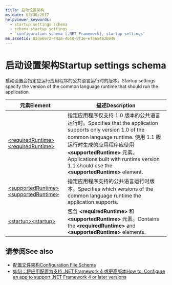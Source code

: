 ```yaml
---
title: 启动设置架构
ms.date: 03/30/2017
helpviewer_keywords:
  - startup settings schema
  - schema startup settings
  - 'configuration schema [.NET Framework], startup settings'
ms.assetid: 03de6972-442a-4648-9f3e-efa654e3b949
---
```

# <a name="startup-settings-schema"></a><span data-ttu-id="be98a-102">启动设置架构</span><span class="sxs-lookup"><span data-stu-id="be98a-102">Startup settings schema</span></span>

<span data-ttu-id="be98a-103">启动设置会指定应运行应用程序的公共语言运行时的版本。</span><span class="sxs-lookup"><span data-stu-id="be98a-103">Startup settings specify the version of the common language runtime that should run the application.</span></span>  
  
|<span data-ttu-id="be98a-104">元素</span><span class="sxs-lookup"><span data-stu-id="be98a-104">Element</span></span>|<span data-ttu-id="be98a-105">描述</span><span class="sxs-lookup"><span data-stu-id="be98a-105">Description</span></span>|  
|-------------|-----------------|  
|[<span data-ttu-id="be98a-106">\<requiredRuntime></span><span class="sxs-lookup"><span data-stu-id="be98a-106">\<requiredRuntime></span></span>](requiredruntime-element.md)|<span data-ttu-id="be98a-107">指定应用程序仅支持 1.0 版本的公共语言运行时。</span><span class="sxs-lookup"><span data-stu-id="be98a-107">Specifies that the application supports only version 1.0 of the common language runtime.</span></span> <span data-ttu-id="be98a-108">使用 1.1 版运行时生成的应用程序应使用 **\<supportedRuntime>** 元素。</span><span class="sxs-lookup"><span data-stu-id="be98a-108">Applications built with runtime version 1.1 should use the **\<supportedRuntime>** element.</span></span>|  
|[<span data-ttu-id="be98a-109">\<supportedRuntime></span><span class="sxs-lookup"><span data-stu-id="be98a-109">\<supportedRuntime></span></span>](supportedruntime-element.md)|<span data-ttu-id="be98a-110">指定应用程序支持的公共语言运行时版本。</span><span class="sxs-lookup"><span data-stu-id="be98a-110">Specifies which versions of the common language runtime the application supports.</span></span>|  
|[<span data-ttu-id="be98a-111">\<startup></span><span class="sxs-lookup"><span data-stu-id="be98a-111">\<startup></span></span>](startup-element.md)|<span data-ttu-id="be98a-112">包含 **\<requiredRuntime>** 和 **\<supportedRuntime>** 元素。</span><span class="sxs-lookup"><span data-stu-id="be98a-112">Contains the **\<requiredRuntime>** and **\<supportedRuntime>** elements.</span></span>|  
  
## <a name="see-also"></a><span data-ttu-id="be98a-113">请参阅</span><span class="sxs-lookup"><span data-stu-id="be98a-113">See also</span></span>

- [<span data-ttu-id="be98a-114">配置文件架构</span><span class="sxs-lookup"><span data-stu-id="be98a-114">Configuration File Schema</span></span>](../index.md)
- [<span data-ttu-id="be98a-115">如何：将应用配置为支持 .NET Framework 4 或更高版本</span><span class="sxs-lookup"><span data-stu-id="be98a-115">How to: Configure an app to support .NET Framework 4 or later versions</span></span>](../../../migration-guide/how-to-configure-an-app-to-support-net-framework-4-or-4-5.md)
